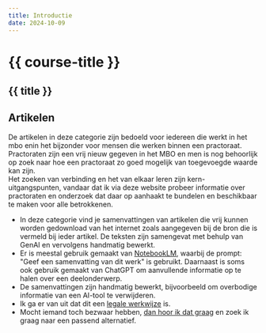 ```yaml
---
title: Introductie
date: 2024-10-09
---
```



# {{ course-title }}

## {{ title }}

## Artikelen
De artikelen in deze categorie zijn bedoeld voor iedereen die werkt in het mbo enin het bijzonder voor mensen die werken binnen een practoraat. Practoraten zijn een vrij nieuw gegeven in het MBO en men is nog behoorlijk op zoek naar hoe een practoraat zo goed mogelijk van toegevoegde waarde kan zijn.  
Het zoeken van verbinding en het van elkaar leren zijn kern-uitgangspunten, vandaar dat ik via deze website probeer informatie over practoraten en onderzoek dat daar op aanhaakt te bundelen en beschikbaar te maken voor alle betrokkenen. 

* In deze categorie vind je samenvattingen van artikelen die vrij kunnen worden gedownload van het internet zoals aangegeven bij de bron die is vermeld bij ieder artikel. De teksten zijn samengevat met behulp van GenAI en vervolgens handmatig bewerkt. 
* Er is meestal gebruik gemaakt van [NotebookLM](https://notebooklm.google.com/), waarbij de prompt: "Geef een samenvatting van dit werk" is gebruikt. Daarnaast is soms ook gebruik gemaakt van ChatGPT om aanvullende informatie op te halen over een deelonderwerp.
* De samenvattingen zijn handmatig bewerkt, bijvoorbeeld om overbodige informatie van een AI-tool te verwijderen. 
* Ik ga er van uit dat dit een [legale werkwijze](https://auteursrechten.nl/bronvermelding/) is.
* Mocht iemand toch bezwaar hebben, <a href="mailto:admin@edutorial.nl">dan hoor ik dat graag</a> en zoek ik graag naar een passend alternatief.
